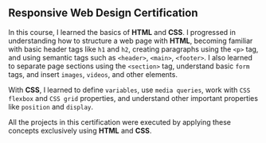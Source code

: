 ## Responsive Web Design Certification

In this course, I learned the basics of **HTML** and **CSS**. I progressed in understanding how to structure a web page with **HTML**, becoming familiar with basic header tags like `h1` and `h2`, creating paragraphs using the `<p>` tag, and using semantic tags such as `<header>`, `<main>`, `<footer>`. I also learned to separate page sections using the `<section>` tag, understand basic `form` tags, and insert `images`, `videos`, and other elements.

With **CSS**, I learned to define `variables`, use `media queries`, work with `CSS flexbox` and `CSS grid` properties, and understand other important properties like `position` and `display`.

All the projects in this certification were executed by applying these concepts exclusively using **HTML** and **CSS**.
